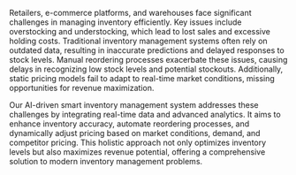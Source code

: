 Retailers, e-commerce platforms, and warehouses face significant challenges in managing inventory efficiently.
Key issues include overstocking and understocking, which lead to lost sales and excessive holding costs.
Traditional inventory management systems often rely on outdated data, resulting in inaccurate predictions and delayed responses to stock levels. 
Manual reordering processes exacerbate these issues, causing delays in recognizing low stock levels and potential stockouts. 
Additionally, static pricing models fail to adapt to real-time market conditions, missing opportunities for revenue maximization.

Our AI-driven smart inventory management system addresses these challenges by integrating real-time data and advanced analytics. 
It aims to enhance inventory accuracy, automate reordering processes, and dynamically adjust pricing based on market conditions, demand, and competitor pricing. 
This holistic approach not only optimizes inventory levels but also maximizes revenue potential, offering a comprehensive solution to modern inventory management problems.
